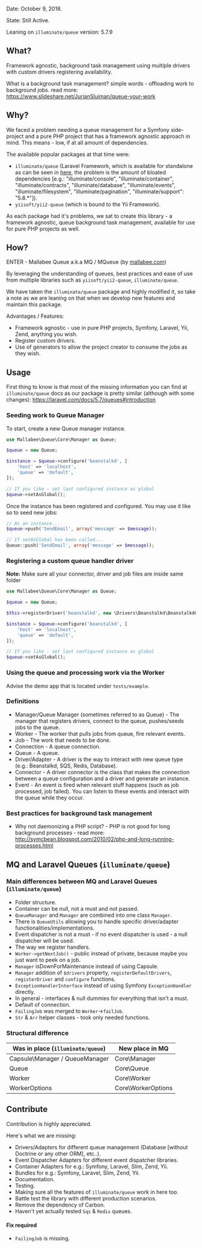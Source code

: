 Date: October 9, 2018.

State: Still Active.

Leaning on `illuminate/queue` version: 5.7.9



## What?

Framework agnostic, background task management using multiple drivers with custom drivers registering availability.

What is a background task management? simple words - offloading work to background jobs. read more: https://www.slideshare.net/JurianSluiman/queue-your-work  



## Why?

We faced a problem needing a queue management for a Symfony side-project and a pure PHP project that has a framework agnostic approach in mind. This means - low, if at all amount of dependencies.

The available popular packages at that time were:
- `illuminate/queue` (Laravel Framework, which is available for standalone as can be seen in [here](https://github.com/mattstauffer/Torch/tree/master/components/queue), the problem is the amount of bloated dependencies [e.g.: "illuminate/console", "illuminate/container", "illuminate/contracts", "illuminate/database", "illuminate/events", "illuminate/filesystem", "illuminate/pagination", "illuminate/support": "5.8.*"]).
- `yiisoft/yii2-queue` (which is bound to the Yii Framework).

As each package had it's problems, we sat to create this library - a framework agnostic, queue background task management, available for use for pure PHP projects as well.



## How?

ENTER - Mallabee Queue a.k.a MQ / MQueue (by [mallabee.com](mallabee.com))

By leveraging the understanding of queues, best practices and ease of use from multiple libraries such as `yiisoft/yii2-queue`, `illuminate/queue`.

We have taken the `illuminate/queue` package and highly modified it, so take a note as we are leaning on that when we develop new features and maintain this package.

Advantages / Features:

- Framework agnostic - use in pure PHP projects, Symfony, Laravel, Yii, Zend, anything you wish.
- Register custom drivers.
- Use of generators to allow the project creator to consume the jobs as they wish.



## Usage

First thing to know is that most of the missing information you can find at `illuminate/queue` docs as our package is pretty similar (although with some changes):
https://laravel.com/docs/5.7/queues#introduction

### Seeding work to Queue Manager

To start, create a new Queue manager instance.

```PHP
use Mallabee\Queue\Core\Manager as Queue;

$queue = new Queue;

$instance = $queue->configure('beanstalkd', [
    'host' => 'localhost',
    'queue' => 'default',
]);

// If you like - set last configured instance as global
$queue->setAsGlobal();
```

Once the instance has been registered and configured. You may use it like so to seed new jobs:

```PHP
// As an instance...
$queue->push('SendEmail', array('message' => $message));

// If setAsGlobal has been called...
Queue::push('SendEmail', array('message' => $message));
```

### Registering a custom queue handler driver

**Note:** Make sure all your connector, driver and job files are inside same folder

```php
use Mallabee\Queue\Core\Manager as Queue;

$queue = new Queue;

$this->registerDriver('beanstalkd', new \Drivers\Beanstalkd\BeanstalkdConnector());

$instance = $queue->configure('beanstalkd', [
    'host' => 'localhost',
    'queue' => 'default',
]);

// If you like - set last configured instance as global
$queue->setAsGlobal();
```

### Using the queue and processing work via the Worker

Advise the demo app that is located under `tests/example`.

### Definitions

- Manager/Queue Manager (sometimes referred to as Queue) - The manager that registers drivers, connect to the queue, pushes/seeds jobs to the queue.
- Worker - The worker that pulls jobs from queue, fire relevant events.
- Job - The work that needs to be done.
- Connection - A queue connection.
- Queue - A queue.
- Driver/Adapter - A driver is the way to interact with new queue type (e.g.: Beanstalkd, SQS, Redis, Database).
- Connector - A driver connector is the class that makes the connection between a queue configuration and a driver and generate an instance.
- Event - An event is fired when relevant stuff happens (such as job processed, job failed). You can listen to these events and interact with the queue while they occur.

### Best practices for background task management

- Why not daemonizing a PHP script? - PHP is not good for long background processes - read more: http://symcbean.blogspot.com/2010/02/php-and-long-running-processes.html



## MQ and Laravel Queues (`illuminate/queue`)

### Main differences between MQ and Laravel Queues (`illuminate/queue`)

- Folder structure.
- Container can be null, not a must and not passed.
- `QueueManager` and `Manager` are combined into one class `Manager`.
- There is `QueueUtils` allowing you to handle specific driver/adapter functionalities/implementations.
- Event dispatcher is not a must - if no event dispatcher is used - a null dispatcher will be used.
- The way we register handlers.
- `Worker->getNextJob()` - public instead of private, because maybe you just want to peek on a job.
- `Manager` isDownForMaintenance instead of using Capsule.
- `Manager` addition of `$drivers` property, `registerDefaultDrivers`, `registerDriver` and `configure` functions.
- `ExceptionHandlerInterface` instead of using Symfony `ExceptionHandler` directly.
- In general - interfaces & null dummies for everything that isn't a must.
- Default of connection.
- `FailingJob` was merged to `Worker`->`failJob`.
- `Str` & `Arr` helper classes - took only needed functions.


### Structural difference

| Was in place (`illuminate/queue`) | New place in MQ    |
|-----------------------------------|--------------------|
| Capsule\Manager / QueueManager    | Core\Manager       |
| Queue                             | Core\Queue         |
| Worker                            | Core\Worker        |
| WorkerOptions                     | Core\WorkerOptions |



## Contribute

Contribution is highly appreciated.

Here's what we are missing:
- Drivers/Adapters for different queue management (Database [without Doctrine or any other ORM], etc..).
- Event Dispatcher Adapters for different event dispatcher libraries.
- Container Adapters for e.g.: Symfony, Laravel, Slim, Zend, Yii.
- Bundles for e.g.: Symfony, Laravel, Slim, Zend, Yii.
- Documentation.
- Testing.
- Making sure all the features of `illuminate/queue` work in here too.
- Battle test the library with different production scenarios.
- Remove the dependency of Carbon.
- Haven't yet actually tested `Sqs` & `Redis` queues.

#### Fix required

- `FailingJob` is missing.